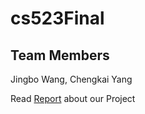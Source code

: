 # cs523Final
## Team Members
Jingbo Wang, Chengkai Yang

Read [Report](https://github.com/NullPointer-coder/cs523Final/blob/2820f2a0fce650fb3429ad2424190c4802643ef0/CS523%20Report%20Chengkai_Jingbo%20Deep%20Learning.pdf) about our Project
